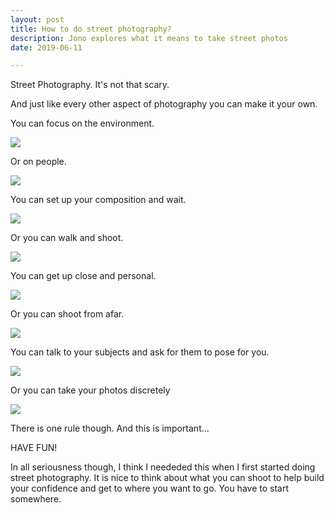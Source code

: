 ```yaml
---
layout: post
title: How to do street photography?
description: Jono explores what it means to take street photos
date: 2019-06-11

---
```


Street Photography. It's not that scary.

And just like every other aspect of photography you can make it your own.

You can focus on the environment.

![](/public/images/12072019-4-1024.jpg)

Or on people.

![](/public/images/12072019-3-1024.jpg)

You can set up your composition and wait.

![](/public/images/12072019-7-1024.jpg)

Or you can walk and shoot.

![](/public/images/12072019-2-1024.jpg)

You can get up close and personal.

![](/public/images/12072019-6-1024.jpg)

Or you can shoot from afar.

![](/public/images/12072019-5-1024.jpg)

You can talk to your subjects and ask for them to pose for you.

![](/public/images/12072019-1024.jpg)

Or you can take your photos discretely

![](/public/images/12072019-1-1024.jpg)

There is one rule though. And this is important...

HAVE FUN!

In all seriousness though, I think I neededed this when I first started doing street photography. It is nice to think about what you can shoot to help build your confidence and get to where you want to go. You have to start somewhere.
